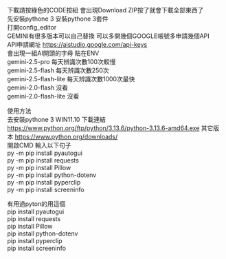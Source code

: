 下載請按綠色的CODE按紐 會出現Download ZIP按了就會下載全部東西了  
先安裝pythone 3  安裝pythone 3套件  
打開config_editor  
GEMINI有很多版本可以自己替換    可以多開幾個GOOGLE帳號多申請幾個API  
API申請網址  https://aistudio.google.com/api-keys  
會出現一組AI開頭的字母 貼在ENV  
gemini-2.5-pro          每天辨識次數100次較慢    
gemini-2.5-flash        每天辨識次數250次  
gemini-2.5-flash-lite   每天辨識次數1000次最快  
gemini-2.0-flash        沒看  
gemini-2.0-flash-lite   沒看  
    
    
使用方法          
去安裝pythone 3 WIN11.10 下載連結 https://www.python.org/ftp/python/3.13.6/python-3.13.6-amd64.exe 其它版本 https://www.python.org/downloads/  
開啟CMD 輸入以下句子  
py -m pip install pyautogui  
py -m pip install requests  
py -m pip install Pillow  
py -m pip install python-dotenv  
py -m pip install pyperclip  
py -m pip install screeninfo  
  
有用過pyton的用這個  
pip install pyautogui  
pip install requests  
pip install Pillow  
pip install python-dotenv  
pip install pyperclip  
pip install screeninfo  
